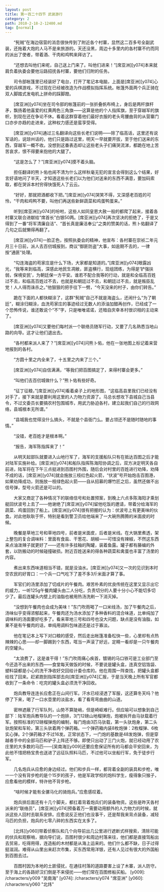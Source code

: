 ```yaml
---
layout: post
title: 第一百二十四节 武装游行
category: 2
path: 2010-2-18-2-12400.md
tag: [normal]
---
```


　　“髡贼”在海边宿营的消息很快传到了附近各个村寨，显然这二百多号全副武装，还拖着大炮的人马不是来旅游的。天还没黑，周边十多里内的各村寨不约而同的派出了使者，带着酒、干肉和鸡鸭来拜访了。

　　“还想去叫他们来呢，自己送上门来了。叫他们进来！”[席亚洲][y074]本来就肩负着执委会要他沿路招抚各村寨，要他们归附的任务。

　　司令部帐篷里已经装好了电台，打开了笔记本电脑，上面是[席亚洲][y074]心爱的兵棋游戏，不过现在已经被改造为作战模拟指挥系统。帐篷外面两个兵正骑在双人脚踏式发电机上拼命的踩脚蹬。

　　[席亚洲][y074]坐在司令部的帐篷前的一张折叠帆布椅上，身后是两杆旗杆矛，飘扬着他喜爱的红黄两色三角旗——这算是他的个人指挥旗，至于穿越军的旗帜，到现在还在争论不休。看着这群穿着他们最好衣服的老头弯腰曲背的从营寨门口亦步亦趋的走进来，这种权力感还是蛮享受得。

　　[席亚洲][y074]通过三名翻译向这些长老们说明——除了临高话，这里还有说军话的，说琼州话的，他们只是路过这里，明天一早就要开拔，至于他们送来的东西，穿越军一概不收。没想到这番表态却让这些老头子们痛哭流涕，都跪在地上苦苦哀求，恨不得要来抱他的大腿了。

　　“这是怎么了？”[席亚洲][y074]摸不着头脑。

　　担任翻译的熊卜佑也闹不清为什么这样秋毫无犯的宣言会得到这么个结果，好言好语地问了半天，才知道这些长老们以为他们对送来的东西不满意，要加码索取，都在哭诉本村穷得快饿死人了云云。

　　“好好，那就把酒都收下把。”[席亚洲][y074]哭笑不得，又深感老百姓的可怜，“干肉和鸡鸭不要，叫他们再送些新鲜蔬菜和鸡蛋鸭蛋来。”

　　听到[席亚洲][y074]的吩咐，这些人如同皇恩大赦一般的都爬了起来，接着各村寨又联合进献给“席首长”白银50两。[席亚洲][y074]再次坚决的拒绝了，于是又得到了一番“将军清廉自洁”、“首长真是廉洁奉公”之类的赞美的话，熊卜佑翻译了几句之后就懒得再翻了。

　　[席亚洲][y074]一脸正色，按照执委会的精神，他宣布：各村寨在崇祯二年元月三十日前，派人去百仞城报到，商议“御匪防盗”大事，如逾期不去的，一律按“通匪”处理。

　　“勾连海盗的苟家庄是什么下场，大家都是知道的。”[席亚洲][y074]眼露凶光，“我等来到临高，深感此地民生凋敝，匪盗横行，现组团练，为得是‘铲强扶弱，保境安民’，为朝廷保一方平安。谁若不配合我等的行动，就是和全临高百姓过不去，和临高百姓过不去，也就是和朝廷过不去，和朝廷过不去，就是叛臣乱党！人人得而诛杀之。”他狠狠的把手往下一劈，“今天没来的村子，由你们转告。”

　　跪在下面的人都快糊涂了，这群“髡贼”自己不就是海盗么，还闹什么“为了朝廷”，糊涂归糊涂，血洗苟家庄的事迹经过无数人的添油加醋再创作，已经成了一个恐怖传说，谁还敢说个“不”字，只是唯唯诺诺，还暗自庆幸本村很识相的主动来了。

　　[席亚洲][y074]又要他们每村派一个联络员随军行动，又要了几名熟悉当地山路的向导。这才让他们退出去。

　　“各村都来派人来了？”[席亚洲][y074]问熊卜佑，他在一张地图上标记着来营地报到的各村。

　　“方圆十里之内全来了，十五里之内来了三个。”

　　[席亚洲][y074]自信满满，“等我们把百图搞定了，来得村寨会更多。”

　　“叫他们去百仞城做什么？”熊卜佑有些好奇。

　　“征丁征粮，”[席亚洲][y074]看着桌子上的地形图，“这临高县里我们已经没有对手了，接下来就是要利用这里的人力物力资源了。马总长想攻下县城自己当县令，不过文委员长要搞农村包围城市，用武力胁迫各村，建立起我们自己的行政网络，县城根本无所谓。”

　　“县城我也觉得没什么搞头，不就是个县衙门么。要占领还不是随时随地的事情。”

　　“没错，老百姓才是根本啊。”

　　“报告，海军陈指挥来了！”

　　从明天起部队就要进入山地行军了，海军的支援船队只有在抵达百图之后才能对陆军实施补给。[席亚洲][y074]和船队指挥陈海阳协调之后，双方决定明天各自前进，陆军将在下午三点挺进到百图村外围，随后会对村里的百姓进行劝降，劝降不成的话，[席亚洲][y074]就会施放三枝红色起火箭，“伏波”号开始炮击百图港，如果劝降成功，则施放一枝绿色起火箭——自从招募的爆竹匠之后，虽然还做不出信号弹，型号火箭还是可以的。

　　大家又商定了各种情况下的联络信号和处置预案，到晚上六点多陈海阳才乘划艇回伏波号上去了——他谢绝了[席亚洲][y074]留他吃饭的邀请，带着分给海军的蔬菜、鸡蛋回到了船上。[席亚洲][y074]很有把握的认为：伏波号上有更美味的伙食。对此他耿耿于怀，特别是看到警卫员给他端来了一大碗热腾腾的米面皮的时候。

　　晚餐是草地三号和草地四号，前者是米面皮，后者是米线。在大锅里煮透，架上整包的复合调味料：里面有食盐、干葱花、胡椒——可惜没有辣椒，不然这东西来点油泼辣子就更好了——还有许多挂釉的陶罐，装着鱼露。罐子都有藤编的外套，以防搬动的时候碰撞破损。附近百姓送来的得各种蔬菜和禽蛋也丰富了汤里的内容。

　　煮出来东西味道相当不错，就是没油水。[席亚洲][y074]又一次的见识到本时空农民的好胃口：一个兵一口气吃下了差不多3斤米面才算了事。

　　军官们的汤里添加了切成片的午餐肉。艰苦朴素的优良传统在这里又显示出它的威力，一听125g午餐肉罐头由二人分吃，负责切分的人要十分小心不能切多切少了。最后连罐头内壁上的油脂也被用热汤洗刷一下消灭掉。

　　“没想到午餐肉也会成为美味！”东门吹雨喝了一口米线汤，加了午餐肉之后，汤味似乎变得浓郁起来，午餐肉还为汤水添加了多种香料的混合味道，比单纯加了调味料的汤面要好吃多了。看来草地三号和四号也没大问题，缺点是没有油脂，如果不是有午餐肉的话，单纯用调料包味道还是过于寡淡。

　　他在笔记本上写下对口粮的感受，然后走出帐篷准备松快一些，心里却有点热辣辣的心思——却一脚踢到个东西，哐当一声滚了好远，定睛一看却是一只午餐肉的空罐头。

　　“太浪费了，这是谁干得！”东门吹雨痛心疾首，镀锡的马口铁可是工业部门至今还造不出来的东西——食堂每天做饭的时候，不要说是罐头盒，连真空铝箔袋、塑料袋都是小心的洗干净收好交回给计委仓库的。他在周围一阵查找，把罐头盒都给找了回来。赶紧跑到指挥部去向[席亚洲][y074]汇报，于是当天晚上所有军官都收到了一条命令：吃完的罐头盒必须洗干净回收。

　　炮兵教导连连长应愈正在山间行军。汗水已经浸透了军服，这还算冬天吗？他停了下来，喝了一口水壶里的淡盐水，看了看弯弯曲曲的山道。

　　密林遮蔽了行军队列，山势不算陡峭，但是崎岖难行。但应喻可以想象到自己部下：陆军炮兵教导队的一个炮排，3门12磅山地榴弹炮，炮被拆开由马驮载着行军。按照标准的12磅榴弹炮的编制，每门炮由3匹马驮载，第一头驮炮身，第二头驮炮架和车轮，第三头驮着两个弹药箱。一个弹药箱内装8枚炮弹：2枚榴弹、6枚实心弹。2个弹药箱才不过16发。正常状态下，一门炮的基数是48发炮弹，但是穿越者手中的全部马匹和驴子上阵还不够。即使只出动了三门火炮，就已经动用了农庄里的大多数的马匹——[吴南海][y009]还要应愈保证所有的马都会平安回来，为此他不惜把杨宝贵也送进了远征队照料马匹，不过他可以坐船行军，免于徒步行军。

　　几名炮兵从应愈的身边经过。他们和步兵一样，都背着全副的装具和步枪，唯一一个没有背步枪的是个15岁的孩子，他是军政学校的炮科学生，瘦得象只猴子，应愈看他的模样，特许他不背步枪。

　　“啥时候才能有全骡马化的骑炮兵。”应愈感叹着。

　　炮兵排后面还有十几个脚夫，都扛着背着炮兵们的装备物资。这些是昨天各村派来的“联络员”，[席亚洲][y074]预备着万一需要动用额外的人力物力的时候，就派这些人回村去联系安排。应愈说反正他们也没事干，还是帮我来背点装备，减轻马匹的负担，炮兵的七零八碎的东西实在太多了。

　　[北炜][y060]带着侦察队和几个向导前出几公里进行遮断式样搜索，清除可能的伏兵和观察哨，据向导们说，百图村很少和周边村落来往，他们都是直接驾船出去贸易，吃得用得，连造船的木材都是从海上运来的。他们什么都不缺，日子过得挺滋润。难得从山里出来赶次市集，买东西常用洋银，还有人见过有很大的外国船到百图去过。

　　百图村因为本地的土匪侵扰，在通往村落的道路要害上设了木寨，派人防守。至于海上的各路好汉们倒是不来侵扰——他们常在百图修船买船。
[y009]: /characters/y009 "吴南海"
[y074]: /characters/y074 "席亚洲"
[y060]: /characters/y060 "北炜"
